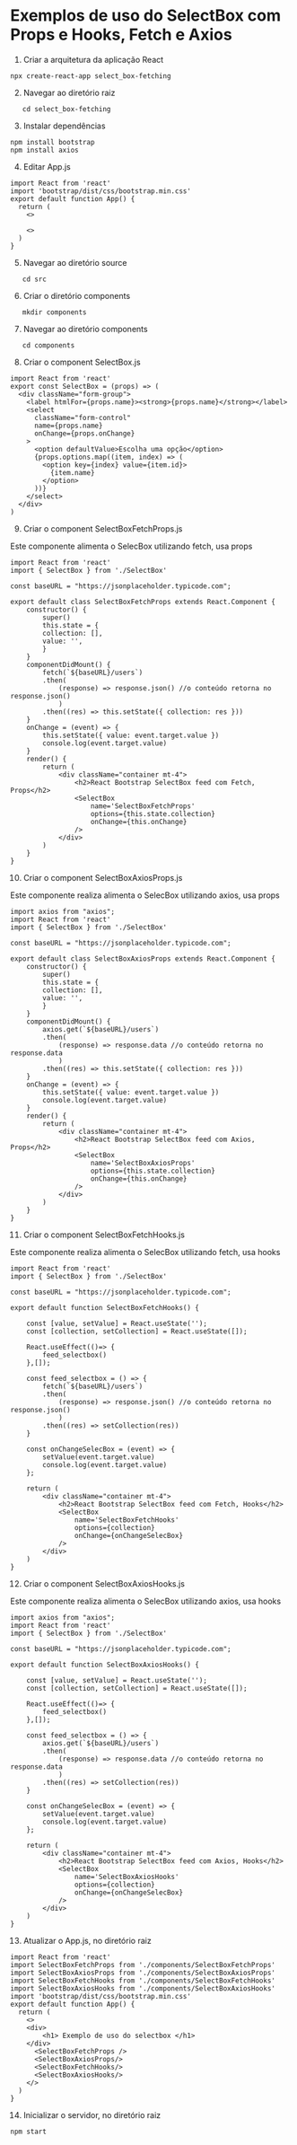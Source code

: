 # Exemplos de uso do SelectBox com Props e Hooks, Fetch e Axios

1. Criar a arquitetura da aplicação React

```
npx create-react-app select_box-fetching
```

2. Navegar ao diretório raiz

```
   cd select_box-fetching
```

3. Instalar dependências

```
npm install bootstrap
npm install axios
```

4. Editar App.js

```
import React from 'react'
import 'bootstrap/dist/css/bootstrap.min.css'
export default function App() {
  return (
    <>

    <>
  )
}
```

5. Navegar ao diretório source

```
   cd src
```

6. Criar o diretório components

```
   mkdir components
```

7. Navegar ao diretório components

```
   cd components
```

8. Criar o component SelectBox.js

```
import React from 'react'
export const SelectBox = (props) => (
  <div className="form-group">
    <label htmlFor={props.name}><strong>{props.name}</strong></label>
    <select
      className="form-control"
      name={props.name}
      onChange={props.onChange}
    >
      <option defaultValue>Escolha uma opção</option>
      {props.options.map((item, index) => (
        <option key={index} value={item.id}>
          {item.name}
        </option>
      ))}
    </select>
  </div>
)
```

9. Criar o component SelectBoxFetchProps.js

Este componente alimenta o SelecBox utilizando fetch, usa props

```
import React from 'react'
import { SelectBox } from './SelectBox'

const baseURL = "https://jsonplaceholder.typicode.com";

export default class SelectBoxFetchProps extends React.Component {
    constructor() {
        super()
        this.state = {
        collection: [],
        value: '',
        }
    }
    componentDidMount() {
        fetch(`${baseURL}/users`)
        .then(
            (response) => response.json() //o conteúdo retorna no response.json()
            )
        .then((res) => this.setState({ collection: res }))
    }
    onChange = (event) => {
        this.setState({ value: event.target.value })
        console.log(event.target.value)
    }
    render() {
        return (
            <div className="container mt-4">
                <h2>React Bootstrap SelectBox feed com Fetch, Props</h2>
                <SelectBox
                    name='SelectBoxFetchProps'
                    options={this.state.collection}
                    onChange={this.onChange}
                />
            </div>
        )
    }
}
```

10. Criar o component SelectBoxAxiosProps.js

Este componente realiza alimenta o SelecBox utilizando axios, usa props

```
import axios from "axios";
import React from 'react'
import { SelectBox } from './SelectBox'

const baseURL = "https://jsonplaceholder.typicode.com";

export default class SelectBoxAxiosProps extends React.Component {
    constructor() {
        super()
        this.state = {
        collection: [],
        value: '',
        }
    }
    componentDidMount() {
        axios.get(`${baseURL}/users`)
        .then(        
            (response) => response.data //o conteúdo retorna no response.data
            )
        .then((res) => this.setState({ collection: res }))
    }
    onChange = (event) => {
        this.setState({ value: event.target.value })
        console.log(event.target.value)
    }
    render() {
        return (
            <div className="container mt-4">
                <h2>React Bootstrap SelectBox feed com Axios, Props</h2>
                <SelectBox
                    name='SelectBoxAxiosProps'
                    options={this.state.collection}
                    onChange={this.onChange}
                />
            </div>
        )
    }
}
```

11. Criar o component SelectBoxFetchHooks.js

Este componente realiza alimenta o SelecBox utilizando fetch, usa hooks

```
import React from 'react'
import { SelectBox } from './SelectBox'

const baseURL = "https://jsonplaceholder.typicode.com";

export default function SelectBoxFetchHooks() {

    const [value, setValue] = React.useState('');
    const [collection, setCollection] = React.useState([]);

    React.useEffect(()=> {
        feed_selectbox()
    },[]);

    const feed_selectbox = () => {
        fetch(`${baseURL}/users`)
        .then(
            (response) => response.json() //o conteúdo retorna no response.json()
            )
        .then((res) => setCollection(res))
    }

    const onChangeSelecBox = (event) => {
        setValue(event.target.value)        
        console.log(event.target.value)
    };

    return (
        <div className="container mt-4">
            <h2>React Bootstrap SelectBox feed com Fetch, Hooks</h2>
            <SelectBox
                name='SelectBoxFetchHooks'
                options={collection}
                onChange={onChangeSelecBox}
            />
        </div>
    )   
}
```

12. Criar o component SelectBoxAxiosHooks.js

Este componente realiza alimenta o SelecBox utilizando axios, usa hooks

```
import axios from "axios";
import React from 'react'
import { SelectBox } from './SelectBox'

const baseURL = "https://jsonplaceholder.typicode.com";

export default function SelectBoxAxiosHooks() {

    const [value, setValue] = React.useState('');
    const [collection, setCollection] = React.useState([]);

    React.useEffect(()=> {
        feed_selectbox()
    },[]);

    const feed_selectbox = () => {
        axios.get(`${baseURL}/users`)
        .then(        
            (response) => response.data //o conteúdo retorna no response.data
            )
        .then((res) => setCollection(res))
    }

    const onChangeSelecBox = (event) => {
        setValue(event.target.value)        
        console.log(event.target.value)
    };

    return (
        <div className="container mt-4">
            <h2>React Bootstrap SelectBox feed com Axios, Hooks</h2>
            <SelectBox
                name='SelectBoxAxiosHooks'
                options={collection}
                onChange={onChangeSelecBox}
            />
        </div>
    )   
}
```

13. Atualizar o App.js, no diretório raiz

```
import React from 'react'
import SelectBoxFetchProps from './components/SelectBoxFetchProps'
import SelectBoxAxiosProps from './components/SelectBoxAxiosProps'
import SelectBoxFetchHooks from './components/SelectBoxFetchHooks'
import SelectBoxAxiosHooks from './components/SelectBoxAxiosHooks'
import 'bootstrap/dist/css/bootstrap.min.css'
export default function App() {
  return (
    <>
    <div>
        <h1> Exemplo de uso do selectbox </h1>
    </div>
      <SelectBoxFetchProps />
      <SelectBoxAxiosProps/>
      <SelectBoxFetchHooks/>
      <SelectBoxAxiosHooks/>
    </>
  )
}
```

14. Inicializar o servidor, no diretório raiz

```
npm start
```
